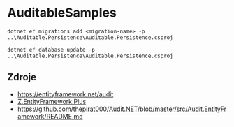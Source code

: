 # AuditableSamples
```dotnet ef migrations add <migration-name> -p ..\Auditable.Persistence\Auditable.Persistence.csproj```

```dotnet ef database update -p ..\Auditable.Persistence\Auditable.Persistence.csproj```

## Zdroje
* https://entityframework.net/audit
* [Z.EntityFramework.Plus](https://entityframework-plus.net/)
* https://github.com/thepirat000/Audit.NET/blob/master/src/Audit.EntityFramework/README.md
